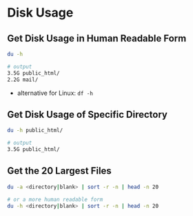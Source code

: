 # Disk Usage

## Get Disk Usage in Human Readable Form
```bash
du -h

# output
3.5G public_html/
2.2G mail/
```
- alternative for Linux: ```df -h```

## Get Disk Usage of Specific Directory
```bash
du -h public_html/

# output
3.5G public_html/
```

## Get the 20 Largest Files
```bash
du -a <directory|blank> | sort -r -n | head -n 20

# or a more human readable form
du -h <directory|blank> | sort -r -n | head -n 20
```
